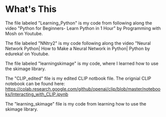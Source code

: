 # What's This
The file labeled "Learning_Python" is my code from following along the video "Python for Beginners- Learn Python in 1 Hour" by Programming with Mosh on Youtube. 

The file labeled "NNtry2" is my code following along the video "Neural Network Python| How to Make a Neural Network in Python| Python by edureka! on Youtube.  

The file labeled "learningskimage" is my code, where I learned how to use the skimage library.

The "CLIP_edited" file is my edited CLIP notbook file. The orignial CLIP notebook can be found here: https://colab.research.google.com/github/openai/clip/blob/master/notebooks/Interacting_with_CLIP.ipynb

The "learning_skimage" file is my code from learning how to use the skimage library. 
